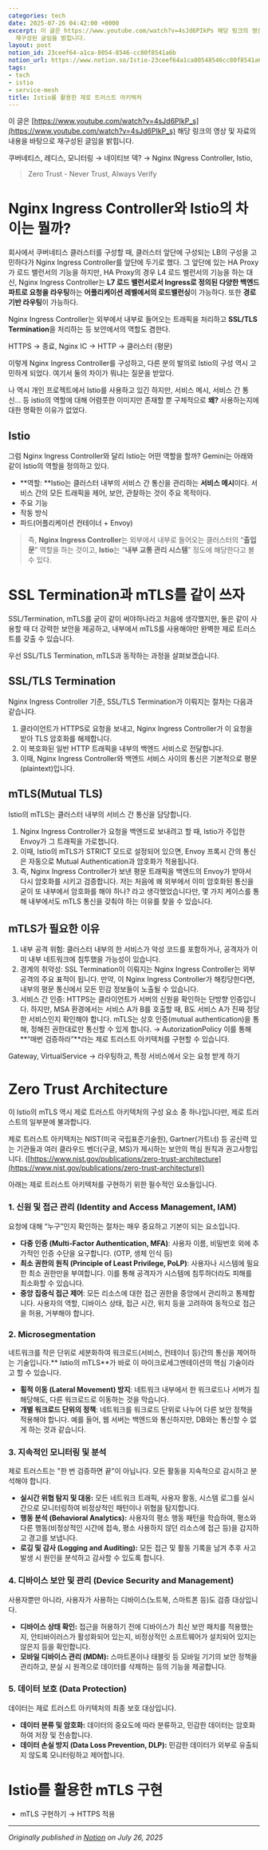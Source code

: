 ```yaml
---
categories: tech
date: 2025-07-26 04:42:00 +0000
excerpt: 이 글은 https://www.youtube.com/watch?v=4sJd6PIkPs 해당 링크의 영상 및 자료의 내용을 바탕으로
  재구성된 글임을 밝힙니다.
layout: post
notion_id: 23ceef64-a1ca-8054-8546-cc80f8541a6b
notion_url: https://www.notion.so/Istio-23ceef64a1ca80548546cc80f8541a6b
tags:
- tech
- istio
- service-mesh
title: Istio를 활용한 제로 트러스트 아키텍처
---
```


이 글은 [https://www.youtube.com/watch?v=4sJd6PIkP_s](https://www.youtube.com/watch?v=4sJd6PIkP_s) 해당 링크의 영상 및 자료의 내용을 바탕으로 재구성된 글임을 밝힙니다.


<!--more-->
쿠버네티스, 레디스, 모니터링 → 네이티브 덱? → Nginx INgress Controller, Istio, 

> Zero Trust - Never Trust, Always Verify

# Nginx Ingress Controller와 Istio의 차이는 뭘까?

회사에서 쿠버네티스 클러스터를 구성할 때, 클러스터 앞단에 구성되는 LB의 구성을 고민하다가 Nginx Ingress Controller를 앞단에 두기로 했다. 그 앞단에 있는 HA Proxy가 로드 밸런서의 기능을 하지만, HA Proxy의 경우 L4 로드 밸런서의 기능을 하는 대신, Nginx Ingress Controller는 **L7 로드 밸런서로서 Ingress로 정의된 다양한 백엔드 파트로 요청을 라우팅**하는 **어플리케이션 레벨에서의 로드밸런싱**이 가능하다. 또한 **경로 기반 라우팅**이 가능하다.

Nginx Ingress Controller는 외부에서 내부로 들어오는 트래픽을 처리하고 **SSL/TLS Termination**을 처리하는 등 보안에서의 역할도 겸한다. 

HTTPS → 종료, Nginx IC → HTTP → 클러스터 (평문)

이렇게 Nginx Ingress Controller를 구성하고, 다른 분의 발의로 Istio의 구성 역시 고민하게 되었다. 여기서 둘의 차이가 뭐냐는 질문을 받았다.

나 역시 개인 프로젝트에서 Istio를 사용하고 있긴 하지만, 서비스 메시, 서비스 간 통신… 등 istio의 역할에 대해 어렴풋한 이미지만 존재할 뿐 구체적으로 **왜?** 사용하는지에 대한 명확한 이유가 없었다.

## Istio

그럼 Nginx Ingress Controller와 달리 Istio는 어떤 역할을 할까? Gemini는 아래와 같이 Istio의 역할을 정의하고 있다.

- **역할: **Istio는 클러스터 내부의 서비스 간 통신을 관리하는 **서비스 메시**이다. 서비스 간의 모든 트래픽을 제어, 보안, 관찰하는 것이 주요 목적이다.
- 주요 기능
- 작동 방식
- 파드(어플리케이션 컨테이너 + Envoy)
> 즉, **Nginx Ingress Controller**는 외부에서 내부로 들어오는 클러스터의 “**출입문**” 역할을 하는 것이고, **Istio**는 “**내부 교통 관리 시스템**” 정도에 해당한다고 볼 수 있다.

# SSL Termination과 mTLS를 같이 쓰자

SSL/Termination, mTLS를 굳이 같이 써야하나라고 처음에 생각했지만, 둘은 같이 사용할 때 더 강력한 보안을 제공하고, 내부에서 mTLS를 사용해야만 완벽한 제로 트러스트를 갖출 수 있습니다.

우선 SSL/TLS Termination, mTLS과 동작하는 과정을 살펴보겠습니다.

## SSL/TLS Termination

Nginx Ingress Controller 기준, SSL/TLS Termination가 이뤄지는 절차는 다음과 같습니다. 

1. 클라이언트가 HTTPS로 요청을 보내고, Nginx Ingress Controller가 이 요청을 받아 TLS 암호화를 해제합니다.
1. 이 복호화된 일반 HTTP 트래픽을 내부의 백엔드 서비스로 전달합니다.
1. 이때, Nginx Ingress Controller와 백엔드 서비스 사이의 통신은 기본적으로 평문(plaintext)입니다.
## mTLS(Mutual TLS)

Istio의 mTLS는 클러스터 내부의 서비스 간 통신을 담당합니다.

1. Nginx Ingress Controller가 요청을 백엔드로 보내려고 할 때, Istio가 주입한 Envoy가 그 트래픽을 가로챕니다.
1. 이때, Istio의 mTLS가 STRICT 모드로 설정되어 있으면, Envoy 프록시 간의 통신은 자동으로 Mutual Authentication과 암호화가 적용됩니다.
1. 즉, Nginx Ingress Controller가 보낸 평문 트래픽을 백엔드의 Envoy가 받아서 다시 암호화를 시키고 검증합니다.
저는 처음에 왜 외부에서 이미 암호화된 통신을 굳이 또 내부에서 암호화를 해야 하나? 라고 생각했었습니다만, 몇 가지 케이스를 통해 내부에서도 mTLS 통신을 갖춰야 하는 이유를 찾을 수 있습니다.

## mTLS가 필요한 이유

1. 내부 공격 위험: 클러스터 내부의 한 서비스가 악성 코드를 포함하거나, 공격자가 이미 내부 네트워크에 침투했을 가능성이 있습니다.
1. 경계의 취약성: SSL Termination이 이뤄지는 Nginx Ingress Controller는 외부 공격의 주요 표적이 됩니다. 만약, 이 Nginx Ingress Controller가 해킹당한다면, 내부의 평문 통신에서 모든 민감 정보들이 노출될 수 있습니다.
1. 서비스 간 인증: HTTPS는 클라이언트가 서버의 신원을 확인하는 단방향 인증입니다. 하지만, MSA 환경에서는 서비스 A가 B를 호출할 때, B도 서비스 A가 진짜 정당한 서비스인지 확인해야 합니다. mTLS는 상호 인증(mutual authentication)을 통해, 정해진 권한대로만 통신할 수 있게 합니다. → AutorizationPolicy
이를 통해 **“매번 검증하라”**라는 제로 트러스트 아키텍처를 구현할 수 있습니다.

Gateway, VirtualService → 라우팅하고, 특정 서비스에서 오는 요청 받게 하기

# Zero Trust Architecture

이 Istio의 mTLS 역시 제로 트러스트 아키텍처의 구성 요소 중 하나입니다만, 제로 트러스트의 일부분에 불과합니다.

제로 트러스트 아키텍처는 NIST(미국 국립표준기술원), Gartner(가트너) 등 공신력 있는 기관들과 여러 클라우드 벤더(구글, MS)가 제시하는 보안의 핵심 원칙과 권고사항입니다. ([https://www.nist.gov/publications/zero-trust-architecture](https://www.nist.gov/publications/zero-trust-architecture))

아래는 제로 트러스트 아키텍처를 구현하기 위한 필수적인 요소들입니다.

### 1. 신원 및 접근 관리 (Identity and Access Management, IAM)

요청에 대해 “누구”인지 확인하는 절차는 매우 중요하고 기본이 되는 요소입니다.

- **다중 인증 (Multi-Factor Authentication, MFA)**: 사용자 이름, 비밀번호 외에 추가적인 인증 수단을 요구합니다. (OTP, 생체 인식 등)
- **최소 권한의 원칙 (Principle of Least Privilege, PoLP)**: 사용자나 시스템에 필요한 최소 권한만을 부여합니다. 이를 통해 공격자가 시스템에 침투하더라도 피해를 최소화할 수 있습니다.
- **중앙 집중식 접근 제어**: 모든 리소스에 대한 접근 권한을 중앙에서 관리하고 통제합니다. 사용자의 역할, 디바이스 상태, 접근 시간, 위치 등을 고려하여 동적으로 접근을 허용, 거부해야 합니다.
### 2. Microsegmentation

네트워크를 작은 단위로 세분화하여 워크로드(서비스, 컨테이너 등)간의 통신을 제어하는 기술입니다.** Istio의 mTLS**가 바로 이 마이크로세그멘테이션의 핵심 기술이라고 할 수 있습니다.

- **횡적 이동 (Lateral Movement) 방지**: 네트워크 내부에서 한 워크로드나 서버가 침해당해도, 다른 워크로드로 이동하는 것을 막습니다.
- **개별 워크로드 단위의 정책**: 네트워크를 워크로드 단위로 나누어 다른 보안 정책을 적용해야 합니다. 예를 들어, 웹 서버는 백엔드와 통신하지만, DB와는 통신할 수 없게 하는 것과 같습니다.
### 3. 지속적인 모니터링 및 분석

제로 트러스트는 "한 번 검증하면 끝"이 아닙니다. 모든 활동을 지속적으로 감시하고 분석해야 합니다.

- **실시간 위협 탐지 및 대응:** 모든 네트워크 트래픽, 사용자 활동, 시스템 로그를 실시간으로 모니터링하여 비정상적인 패턴이나 위협을 탐지합니다.
- **행동 분석 (Behavioral Analytics):** 사용자의 평소 행동 패턴을 학습하여, 평소와 다른 행동(비정상적인 시간에 접속, 평소 사용하지 않던 리소스에 접근 등)을 감지하고 경고를 보냅니다.
- **로깅 및 감사 (Logging and Auditing):** 모든 접근 및 활동 기록을 남겨 추후 사고 발생 시 원인을 분석하고 감사할 수 있도록 합니다.
### 4. 디바이스 보안 및 관리 (Device Security and Management)

사용자뿐만 아니라, 사용자가 사용하는 디바이스(노트북, 스마트폰 등)도 검증 대상입니다.

- **디바이스 상태 확인:** 접근을 허용하기 전에 디바이스가 최신 보안 패치를 적용했는지, 안티바이러스가 활성화되어 있는지, 비정상적인 소프트웨어가 설치되어 있지는 않은지 등을 확인합니다.
- **모바일 디바이스 관리 (MDM):** 스마트폰이나 태블릿 등 모바일 기기의 보안 정책을 관리하고, 분실 시 원격으로 데이터를 삭제하는 등의 기능을 제공합니다.
### 5. 데이터 보호 (Data Protection)

데이터는 제로 트러스트 아키텍처의 최종 보호 대상입니다.

- **데이터 분류 및 암호화:** 데이터의 중요도에 따라 분류하고, 민감한 데이터는 암호화하여 저장 및 전송합니다.
- **데이터 손실 방지 (Data Loss Prevention, DLP):** 민감한 데이터가 외부로 유출되지 않도록 모니터링하고 제어합니다.
# Istio를 활용한 mTLS 구현

- mTLS 구현하기 → HTTPS 적용

---

*Originally published in [Notion](https://www.notion.so/Istio-23ceef64a1ca80548546cc80f8541a6b) on July 26, 2025*